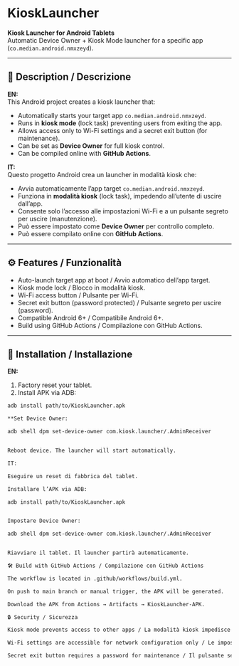 # KioskLauncher

**Kiosk Launcher for Android Tablets**  
Automatic Device Owner + Kiosk Mode launcher for a specific app (`co.median.android.nmxzeyd`).  

---

## 📌 Description / Descrizione

**EN:**  
This Android project creates a kiosk launcher that:  
- Automatically starts your target app `co.median.android.nmxzeyd`.  
- Runs in **kiosk mode** (lock task) preventing users from exiting the app.  
- Allows access only to Wi-Fi settings and a secret exit button (for maintenance).  
- Can be set as **Device Owner** for full kiosk control.  
- Can be compiled online with **GitHub Actions**.  

**IT:**  
Questo progetto Android crea un launcher in modalità kiosk che:  
- Avvia automaticamente l’app target `co.median.android.nmxzeyd`.  
- Funziona in **modalità kiosk** (lock task), impedendo all’utente di uscire dall’app.  
- Consente solo l’accesso alle impostazioni Wi-Fi e a un pulsante segreto per uscire (manutenzione).  
- Può essere impostato come **Device Owner** per controllo completo.  
- Può essere compilato online con **GitHub Actions**.  

---

## ⚙️ Features / Funzionalità

- Auto-launch target app at boot / Avvio automatico dell’app target.  
- Kiosk mode lock / Blocco in modalità kiosk.  
- Wi-Fi access button / Pulsante per Wi-Fi.  
- Secret exit button (password protected) / Pulsante segreto per uscire (password).  
- Compatible Android 6+ / Compatibile Android 6+.  
- Build using GitHub Actions / Compilazione con GitHub Actions.  

---

## 🚀 Installation / Installazione

**EN:**  
1. Factory reset your tablet.  
2. Install APK via ADB:  
```bash
adb install path/to/KioskLauncher.apk

**Set Device Owner:

adb shell dpm set-device-owner com.kiosk.launcher/.AdminReceiver


Reboot device. The launcher will start automatically.

IT:

Eseguire un reset di fabbrica del tablet.

Installare l’APK via ADB:

adb install path/to/KioskLauncher.apk


Impostare Device Owner:

adb shell dpm set-device-owner com.kiosk.launcher/.AdminReceiver


Riavviare il tablet. Il launcher partirà automaticamente.

🛠️ Build with GitHub Actions / Compilazione con GitHub Actions

The workflow is located in .github/workflows/build.yml.

On push to main branch or manual trigger, the APK will be generated.

Download the APK from Actions → Artifacts → KioskLauncher-APK.

🔒 Security / Sicurezza

Kiosk mode prevents access to other apps / La modalità kiosk impedisce l’accesso ad altre app.

Wi-Fi settings are accessible for network configuration only / Le impostazioni Wi-Fi sono accessibili solo per configurare la rete.

Secret exit button requires a password for maintenance / Il pulsante segreto richiede una password per manutenzione.
